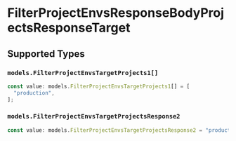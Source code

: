# FilterProjectEnvsResponseBodyProjectsResponseTarget


## Supported Types

### `models.FilterProjectEnvsTargetProjects1[]`

```typescript
const value: models.FilterProjectEnvsTargetProjects1[] = [
  "production",
];
```

### `models.FilterProjectEnvsTargetProjectsResponse2`

```typescript
const value: models.FilterProjectEnvsTargetProjectsResponse2 = "production";
```

